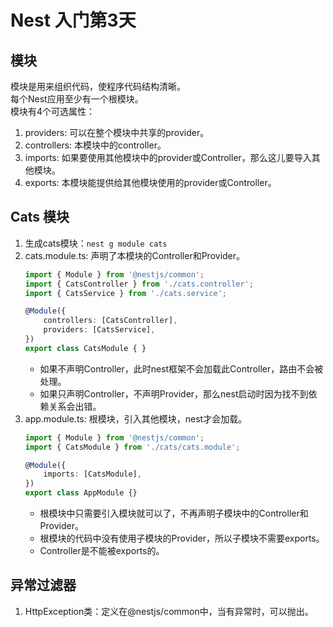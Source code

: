 # Nest 入门第3天

## 模块

模块是用来组织代码，使程序代码结构清晰。  
每个Nest应用至少有一个根模块。  
模块有4个可选属性：
1. providers: 可以在整个模块中共享的provider。
2. controllers: 本模块中的controller。
3. imports: 如果要使用其他模块中的provider或Controller，那么这儿要导入其他模块。
4. exports: 本模块能提供给其他模块使用的provider或Controller。

## Cats 模块

1. 生成cats模块：`nest g module cats`
2. cats.module.ts: 声明了本模块的Controller和Provider。
    ```ts
    import { Module } from '@nestjs/common';
    import { CatsController } from './cats.controller';
    import { CatsService } from './cats.service';

    @Module({
        controllers: [CatsController],
        providers: [CatsService],
    })
    export class CatsModule { }
    ```
    * 如果不声明Controller，此时nest框架不会加载此Controller，路由不会被处理。
    * 如果只声明Controller，不声明Provider，那么nest启动时因为找不到依赖关系会出错。
3. app.module.ts: 根模块，引入其他模块，nest才会加载。
    ```ts
    import { Module } from '@nestjs/common';
    import { CatsModule } from './cats/cats.module';

    @Module({
        imports: [CatsModule],
    })
    export class AppModule {}
    ```
    * 根模块中只需要引入模块就可以了，不再声明子模块中的Controller和Provider。
    * 根模块的代码中没有使用子模块的Provider，所以子模块不需要exports。
    * Controller是不能被exports的。

## 异常过滤器

1. HttpException类：定义在@nestjs/common中，当有异常时，可以抛出。

